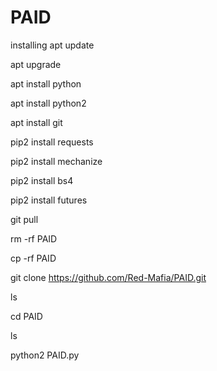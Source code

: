 # PAID
installing
apt update

apt upgrade

apt install python

apt install python2

apt install git

pip2 install requests

pip2 install mechanize

pip2 install bs4

pip2 install futures

git pull

rm -rf PAID

cp -rf PAID

git clone https://github.com/Red-Mafia/PAID.git

ls

cd PAID

ls

python2 PAID.py
